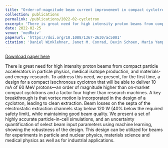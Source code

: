 ```yaml
---
title: "Order-of-magnitude beam current improvement in compact cyclotrons"
collection: publications
permalink: /publications/2022-02-cyclotron
excerpt: 'There is great need for high intensity proton beams from compact particle accelerators in particle physics, medical isotope production, and materials- and energy-research. To address this need, we present, for the first time, a design for a compact isochronous cyclotron that will be able to deliver 10 mA of 60 MeV protons—an order of magnitude higher than on-market compact cyclotrons and a factor four higher than research machines. A key breakthrough is that vortex motion is incorporated in the design of a cyclotron, leading to clean extraction. Beam losses on the septa of the electrostatic extraction channels stay below 120 W (40% below the required safety limit), while maintaining good beam quality. We present a set of highly accurate particle-in-cell simulations, and an uncertainty quantification of select beam input parameters using machine learning, showing the robustness of the design. This design can be utilized for beams for experiments in particle and nuclear physics, materials science and medical physics as well as for industrial applications.'
date: 2022-02-25
venue: 'medRxiv'
paperurl: 'https://doi.org/10.1088/1367-2630/ac5001'
citation: 'Daniel Winklehner, Janet M. Conrad, Devin Schoen, Maria Yampolskaya, Andreas Adelmann, Sonali Mayani, Sriramkrishnan Muralikrishnan'
---
```


<a href='https://doi.org/10.1088/1367-2630/ac5001'>Download paper here</a>

There is great need for high intensity proton beams from compact particle accelerators in particle physics, medical isotope production, and materials- and energy-research. To address this need, we present, for the first time, a design for a compact isochronous cyclotron that will be able to deliver 10 mA of 60 MeV protons—an order of magnitude higher than on-market compact cyclotrons and a factor four higher than research machines. A key breakthrough is that vortex motion is incorporated in the design of a cyclotron, leading to clean extraction. Beam losses on the septa of the electrostatic extraction channels stay below 120 W (40% below the required safety limit), while maintaining good beam quality. We present a set of highly accurate particle-in-cell simulations, and an uncertainty quantification of select beam input parameters using machine learning, showing the robustness of the design. This design can be utilized for beams for experiments in particle and nuclear physics, materials science and medical physics as well as for industrial applications.
